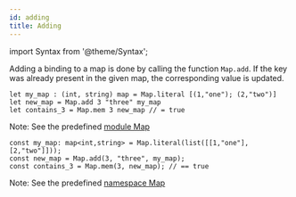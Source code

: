 ```yaml
---
id: adding
title: Adding
---
```


import Syntax from '@theme/Syntax';

Adding a binding to a map is done by calling the function
`Map.add`. If the key was already present in the given map, the
corresponding value is updated.

<Syntax syntax="cameligo">

```cameligo group=map_adding
let my_map : (int, string) map = Map.literal [(1,"one"); (2,"two")]
let new_map = Map.add 3 "three" my_map
let contains_3 = Map.mem 3 new_map // = true
```

Note: See the predefined
[module Map](../reference/map-reference/?lang=cameligo)

</Syntax>

<Syntax syntax="jsligo">

```jsligo group=map_adding
const my_map: map<int,string> = Map.literal(list([[1,"one"],[2,"two"]]));
const new_map = Map.add(3, "three", my_map);
const contains_3 = Map.mem(3, new_map); // == true
```

Note: See the predefined
[namespace Map](../reference/map-reference/?lang=jsligo)

</Syntax>
